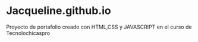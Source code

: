 # Jacqueline.github.io
Proyecto de portafolio creado con HTML,CSS y JAVASCRIPT en el curso de Tecnolochicaspro
